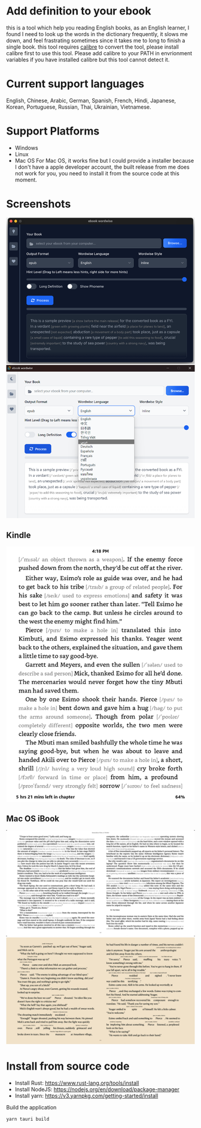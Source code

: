 # Add definition to your ebook
this is a tool which help you reading English books, as an English learner, I found I need to look up the words in the dictionary frequently, it slows me down, and feel frastrating sometimes since it takes me to long to finish a single book. this tool requires [calibre](https://calibre-ebook.com/download) to convert the tool, please install calibre first to use this tool.
Please add calibre to your PATH in envrionment variables if you have installed calibre but this tool cannot detect it.

# Current support languages
English, Chinese, Arabic, German, Spanish, French, Hindi, Japanese, Korean, Portuguese, Russian, Thai, Ukrainian, Vietnamese.

# Support Platforms
* Windows
* Linux
* Mac OS
For Mac OS, it works fine but I could provide a installer because I don't have a apple developer account, the built release from me does not work for you, you need to install it from the source code at this moment.

# Screenshots

![screenshot on Mac OS](examples/screenshot-macos.png)
![screenshot on Windows](examples/screenshot-windows.png)

## Kindle

![Kindle](examples/kindle.png)

## Mac OS iBook
![MacOS Inline Style](examples/macos-inline.png)
![MacOS On Top Style](examples/macos-top.png)

# Install from source code
* Install Rust: https://www.rust-lang.org/tools/install
* Install NodeJS: https://nodejs.org/en/download/package-manager
* Install yarn: https://v3.yarnpkg.com/getting-started/install

Build the application
```bash
yarn tauri build
```